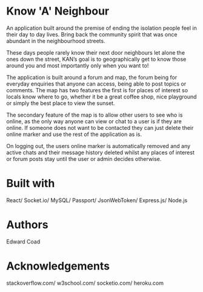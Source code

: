 # Know 'A' Neighbour

An application built around the premise of ending the isolation people feel in their day to day lives. Bring back the community spirit that was once abundant in the neighbourhood streets.

These days people rarely know their next door neighbours let alone the ones down the street, KAN’s goal is to geographically get to know those around you and most importantly only when you want to!

The application is built around a forum and map, the forum being for everyday enquiries that anyone can access, being able to post topics or comments. The map has two features the first is for places of interest so locals know where to go, whether it be a great coffee shop, nice playground or simply the best place to view the sunset. 

The secondary feature of the map is to allow other users to see who is online, as the only way anyone can view or chat to a user is if they are online. If someone does not want to be contacted they can just delete their online marker and use the rest of the application as is.

On logging out, the users online marker is automatically removed and any active chats and their message history deleted whilst any places of interest or forum posts stay until the user or admin decides otherwise.

# Built with
React/
Socket.io/
MySQL/
Passport/
JsonWebToken/
Express.js/
Node.js

# Authors
Edward Coad

# Acknowledgements
stackoverflow.com/
w3school.com/
socketio.com/
heroku.com